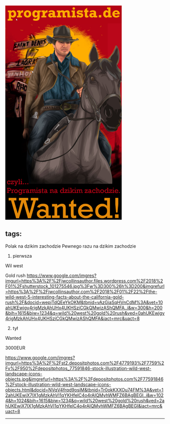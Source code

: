 ![](../img/programista-de-book-icon.png)

## tags:

Polak na dzikim zachodzie
Pewnego razu na dzikim zachodzie




1. pierwsza

Wil west


Gold rush
https://www.google.com/imgres?imgurl=https%3A%2F%2Fjwcollinsauthor.files.wordpress.com%2F2018%2F01%2Fshutterstock_101275546.jpg%3Fw%3D300%26h%3D200&imgrefurl=https%3A%2F%2Fjwcollinsauthor.com%2F2018%2F01%2F22%2Fthe-wild-west-5-interesting-facts-about-the-california-gold-rush%2F&docid=wepjTdQEeYkOKM&tbnid=vAzGiaSqHVnCdM%3A&vet=10ahUKEwjgy4rigMzkAhUHx4UKHSziCGkQMwizAShQMFA..i&w=300&h=200&bih=1615&biw=1234&q=wild%20west%20gold%20rush&ved=0ahUKEwjgy4rigMzkAhUHx4UKHSziCGkQMwizAShQMFA&iact=mrc&uact=8


2. tył

Wanted

3000EUR

https://www.google.com/imgres?imgurl=https%3A%2F%2Fst2.depositphotos.com%2F4779193%2F7759%2Fv%2F950%2Fdepositphotos_77591846-stock-illustration-wild-west-landscape-icons-objects.jpg&imgrefurl=https%3A%2F%2Fdepositphotos.com%2F77591846%2Fstock-illustration-wild-west-landscape-icons-objects.html&docid=NVqV4frqd9osiM&tbnid=Tr0okKXXOu74FM%3A&vet=12ahUKEwiX7IX1gMzkAhVI1qYKHfelC4o4rAIQMyhWMFZ6BAgBEGI..i&w=1024&h=1024&bih=1615&biw=1234&q=wild%20west%20gold%20rush&ved=2ahUKEwiX7IX1gMzkAhVI1qYKHfelC4o4rAIQMyhWMFZ6BAgBEGI&iact=mrc&uact=8


---


